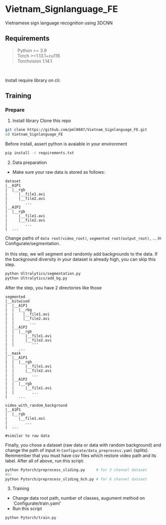 # Vietnam_Signlanguage_FE
Vietnamese sign language recognition using 3DCNN <br>
## Requirements
> Python >= 3.9<br> 
Torch >=1.13.1+cu116<br>Torchvision 1.14.1
<br>

Install require library on cli:
## Training
### Prepare
1. Install library Clone this repo
```sh
git clone https://github.com/pml0607/Vietnam_Signlanguage_FE.git
cd Vietnam_Signlanguage_FE
```
Before install, assert python is avaiable in your environment
```sh
pip install -r requirements.txt
```
2. Data preparation
- Make sure your raw data is stored as follows:
```explorer
dataset
|__A1P1
|  |__rgb
|     |__file1.avi
|     |__file2.avi
|        ...
|__A1P2
|  |__rgb
|     |__file1.avi
|     |__file2.avi
|        ...
|  ...

```
Change paths of `data root(video_root)`, `segmented root(output_root),` ... in Configurate/segmentation.<br><br> 
In this step, we will segment and randomly add backgrounds to the data. If the background diversity in your dataset is already high, you can skip this step.
```sh
python Ultralytics/segmentation.py
python Ultralytics/add_bg.py
```
After the step, you have 2 directories like those
```
segmented
|__bitwised
|  |__A1P1
|  |  |__rbg
|  |    |__file1.avi
|  |    |__file2.avi
|  |       ...
|  |__A1P2
|  |  |__rgb
|  |     |__file1.avi
|  |     |__file2.avi
|  |        ''' 
|     ...
|__mask
|  |__A1P1
|  |  |__rgb
|  |     |__file1.avi
|  |     |__file2.avi
|  |        ...
|  |__A1P2
|  |  |__rgb
|  |     |__file1.avi
|  |        ...
|     ...
```
```
video_with_random_background
|__A1P1
|  |__rgb
|     |__file1.avi
|        ...
|  ...

#similar to raw data
```
Finally, you chose a dataset (raw data or data with random background) and change the path of input in `Configurate/data_preprocess.yaml` (splits). Remmember that you must have csv files which restore video path and its label. After all of above, run this script:
```sh
python Pytorch/preprocess_sliding.py     # for 3 channel dataset
#or
python Pytorch/preprocess_sliding_6ch.py # for 6 channel dataset 
```
3. Training 
- Change data root path, number of classes, augument method on `Configurate/train.yaml'
- Run this script
```sh
python Pytorch/train.py
```